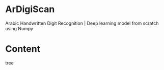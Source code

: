 # ArDigiScan
Arabic Handwritten Digit Recognition | Deep learning model from scratch using Numpy

# Content
tree
